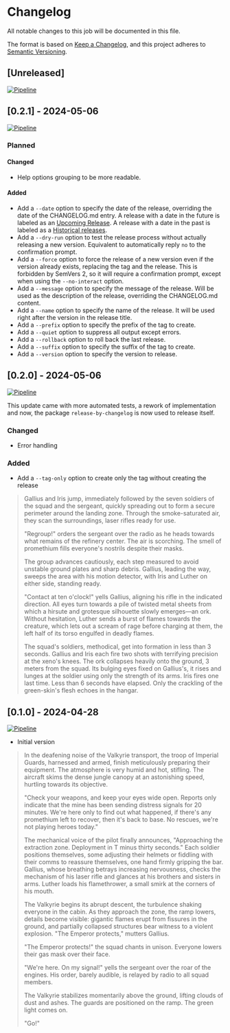 # Changelog

All notable changes to this job will be documented in this file.

The format is based on [Keep a Changelog](https://keepachangelog.com/en/1.1.0/),
and this project adheres to [Semantic Versioning](https://semver.org/spec/v2.0.0.html).

## [Unreleased]

[![Pipeline](https://lab.frogg.it/swepy/release-by-changelog/badges/trunk/pipeline.svg)](https://lab.frogg.it/swepy/release-by-changelog/-/pipelines?ref=trunk)

## [0.2.1] - 2024-05-06

[![Pipeline](https://lab.frogg.it/swepy/release-by-changelog/badges/0.2.1/pipeline.svg)](https://lab.frogg.it/swepy/release-by-changelog/-/pipelines?ref=0.2.1)

### Planned

#### Changed

* Help options grouping to be more readable.

#### Added

* Add a `--date` option to specify the date of the release, overriding the date of the
  CHANGELOG.md entry.
  A release with a date in the future is labeled as
  an [Upcoming Release](https://lab.frogg.it/help/user/project/releases/index#upcoming-releases).
  A release with a date in the past is labeled as
  a [Historical releases](https://lab.frogg.it/help/user/project/releases/index#historical-releases).
* Add a `--dry-run` option to test the release process without actually releasing a new
  version. Equivalent to automatically reply `no` to the confirmation prompt.
* Add a `--force` option to force the release of a new version even if the version
  already exists, replacing the tag and the release. This is forbidden by SemVers 2, so
  it will require a confirmation prompt, except when using the `--no-interact` option.
* Add a `--message` option to specify the message of the release. Will be used as the
  description of the release, overriding the CHANGELOG.md content.
* Add a `--name` option to specify the name of the release. It will be used right after
  the version in the release title.
* Add a `--prefix` option to specify the prefix of the tag to create.
* Add a `--quiet` option to suppress all output except errors.
* Add a `--rollback` option to roll back the last release.
* Add a `--suffix` option to specify the suffix of the tag to create.
* Add a `--version` option to specify the version to release.

## [0.2.0] - 2024-05-06

[![Pipeline](https://lab.frogg.it/swepy/release-by-changelog/badges/0.2.0/pipeline.svg)](https://lab.frogg.it/swepy/release-by-changelog/-/pipelines?ref=0.2.0)

This update came with more automated tests, a rework of implementation and now, the 
package `release-by-changelog` is now used to release itself.

### Changed

* Error handling

### Added

* Add a `--tag-only` option to create only the tag without creating the release

> Gallius and Iris jump, immediately followed by the seven soldiers of the squad and the
> sergeant, quickly spreading out to form a secure perimeter around the landing zone.
> Through the smoke-saturated air, they scan the surroundings, laser rifles ready for use.
>
> "Regroup!" orders the sergeant over the radio as he heads towards what remains of the
> refinery center. The air is scorching. The smell of promethium fills everyone's nostrils
> despite their masks.
>
> The group advances cautiously, each step measured to avoid unstable ground plates and
> sharp debris. Gallius, leading the way, sweeps the area with his motion detector, with
> Iris and Luther on either side, standing ready.
>
> "Contact at ten o'clock!" yells Gallius, aligning his rifle in the indicated
> direction. All eyes turn towards a pile of twisted metal sheets from which a hirsute and
> grotesque silhouette slowly emerges—an ork. Without hesitation, Luther sends a burst of
> flames towards the creature, which lets out a scream of rage before charging at them,
> the left half of its torso engulfed in deadly flames.
>
> The squad's soldiers, methodical, get into formation in less than 3 seconds. Gallius
> and Iris each fire two shots with terrifying precision at the xeno's knees. The ork
> collapses heavily onto the ground, 3 meters from the squad. Its bulging eyes fixed on
> Gallius's, it rises and lunges at the soldier using only the strength of its arms. Iris
> fires one last time. Less than 6 seconds have elapsed. Only the crackling of the
> green-skin's flesh echoes in the hangar.

## [0.1.0] - 2024-04-28

[![Pipeline](https://lab.frogg.it/swepy/release-by-changelog/badges/0.1.0/pipeline.svg)](https://lab.frogg.it/swepy/release-by-changelog/-/pipelines?ref=0.1.0)

* Initial version

> In the deafening noise of the Valkyrie transport, the troop of Imperial Guards,
> harnessed and armed, finish meticulously preparing their equipment. The atmosphere is
> very humid and hot, stifling. The aircraft skims the dense jungle canopy at an
> astonishing speed, hurtling towards its objective.
>
> "Check your weapons, and keep your eyes wide open. Reports only indicate that the mine
> has been sending distress signals for 20 minutes. We're here only to find out what
> happened, if there's any promethium left to recover, then it's back to base. No
> rescues,
> we're not playing heroes today."
>
> The mechanical voice of the pilot finally announces, "Approaching the extraction zone.
> Deployment in T minus thirty seconds." Each soldier positions themselves, some
> adjusting
> their helmets or fiddling with their comms to reassure themselves, one hand firmly
> gripping the bar. Gallius, whose breathing betrays increasing nervousness, checks the
> mechanism of his laser rifle and glances at his brothers and sisters in arms. Luther
> loads his flamethrower, a small smirk at the corners of his mouth.
>
> The Valkyrie begins its abrupt descent, the turbulence shaking everyone in the cabin.
> As they approach the zone, the ramp lowers, details become visible: gigantic flames
> erupt from fissures in the ground, and partially collapsed structures bear witness to
> a
> violent explosion. "The Emperor protects," mutters Gallius.
>
> "The Emperor protects!" the squad chants in unison. Everyone lowers their gas mask
> over their face.
>
> "We're here. On my signal!" yells the sergeant over the roar of the engines. His
> order, barely audible, is relayed by radio to all squad members.
>
> The Valkyrie stabilizes momentarily above the ground, lifting clouds of dust and
> ashes. The guards are positioned on the ramp. The green light comes on.
>
> "Go!"
